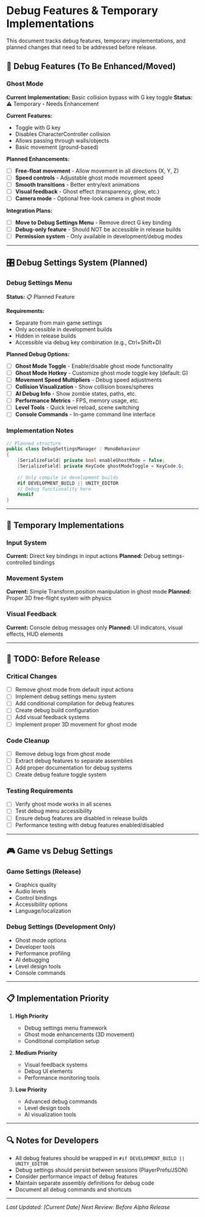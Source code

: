 # Debug Features & Temporary Implementations

This document tracks debug features, temporary implementations, and planned changes that need to be addressed before release.

## 🔧 Debug Features (To Be Enhanced/Moved)

### Ghost Mode
**Current Implementation:** Basic collision bypass with G key toggle
**Status:** ⚠️ Temporary - Needs Enhancement

**Current Features:**
- Toggle with G key
- Disables CharacterController collision
- Allows passing through walls/objects
- Basic movement (ground-based)

**Planned Enhancements:**
- [ ] **Free-float movement** - Allow movement in all directions (X, Y, Z)
- [ ] **Speed controls** - Adjustable ghost mode movement speed
- [ ] **Smooth transitions** - Better entry/exit animations
- [ ] **Visual feedback** - Ghost effect (transparency, glow, etc.)
- [ ] **Camera mode** - Optional free-look camera in ghost mode

**Integration Plans:**
- [ ] **Move to Debug Settings Menu** - Remove direct G key binding
- [ ] **Debug-only feature** - Should NOT be accessible in release builds
- [ ] **Permission system** - Only available in development/debug modes

---

## 🎛️ Debug Settings System (Planned)

### Debug Settings Menu
**Status:** 📋 Planned Feature

**Requirements:**
- Separate from main game settings
- Only accessible in development builds
- Hidden in release builds
- Accessible via debug key combination (e.g., Ctrl+Shift+D)

**Planned Debug Options:**
- [ ] **Ghost Mode Toggle** - Enable/disable ghost mode functionality
- [ ] **Ghost Mode Hotkey** - Customize ghost mode toggle key (default: G)
- [ ] **Movement Speed Multipliers** - Debug speed adjustments
- [ ] **Collision Visualization** - Show collision boxes/spheres
- [ ] **AI Debug Info** - Show zombie states, paths, etc.
- [ ] **Performance Metrics** - FPS, memory usage, etc.
- [ ] **Level Tools** - Quick level reload, scene switching
- [ ] **Console Commands** - In-game command line interface

### Implementation Notes
```csharp
// Planned structure
public class DebugSettingsManager : MonoBehaviour
{
    [SerializeField] private bool enableGhostMode = false;
    [SerializeField] private KeyCode ghostModeToggle = KeyCode.G;
    
    // Only compile in development builds
    #if DEVELOPMENT_BUILD || UNITY_EDITOR
    // Debug functionality here
    #endif
}
```

---

## 🚧 Temporary Implementations

### Input System
**Current:** Direct key bindings in input actions
**Planned:** Debug settings-controlled bindings

### Movement System
**Current:** Simple Transform.position manipulation in ghost mode
**Planned:** Proper 3D free-flight system with physics

### Visual Feedback
**Current:** Console debug messages only
**Planned:** UI indicators, visual effects, HUD elements

---

## 📝 TODO: Before Release

### Critical Changes
- [ ] Remove ghost mode from default input actions
- [ ] Implement debug settings menu system
- [ ] Add conditional compilation for debug features
- [ ] Create debug build configuration
- [ ] Add visual feedback systems
- [ ] Implement proper 3D movement for ghost mode

### Code Cleanup
- [ ] Remove debug logs from ghost mode
- [ ] Extract debug features to separate assemblies
- [ ] Add proper documentation for debug systems
- [ ] Create debug feature toggle system

### Testing Requirements
- [ ] Verify ghost mode works in all scenes
- [ ] Test debug menu accessibility
- [ ] Ensure debug features are disabled in release builds
- [ ] Performance testing with debug features enabled/disabled

---

## 🎮 Game vs Debug Settings

### Game Settings (Release)
- Graphics quality
- Audio levels
- Control bindings
- Accessibility options
- Language/localization

### Debug Settings (Development Only)
- Ghost mode options
- Developer tools
- Performance profiling
- AI debugging
- Level design tools
- Console commands

---

## 📋 Implementation Priority

1. **High Priority**
   - Debug settings menu framework
   - Ghost mode enhancements (3D movement)
   - Conditional compilation setup

2. **Medium Priority**
   - Visual feedback systems
   - Debug UI elements
   - Performance monitoring tools

3. **Low Priority**
   - Advanced debug commands
   - Level design tools
   - AI visualization tools

---

## 🔍 Notes for Developers

- All debug features should be wrapped in `#if DEVELOPMENT_BUILD || UNITY_EDITOR`
- Debug settings should persist between sessions (PlayerPrefs/JSON)
- Consider performance impact of debug features
- Maintain separate assembly definitions for debug code
- Document all debug commands and shortcuts

---

*Last Updated: [Current Date]*
*Next Review: Before Alpha Release* 